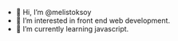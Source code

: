 - 👋 Hi, I’m @melistoksoy
- 👀 I’m interested in front end web development.
- 🌱 I’m currently learning javascript.

<!---
melistoksoy/melistoksoy is a ✨ special ✨ repository because its `README.md` (this file) appears on your GitHub profile.
You can click the Preview link to take a look at your changes.
--->

